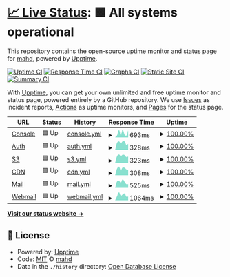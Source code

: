# [📈 Live Status](https://status.mahd.cloud): <!--live status--> **🟩 All systems operational**

This repository contains the open-source uptime monitor and status page for [mahd](https://mahd.dev), powered by [Upptime](https://github.com/upptime/upptime).

[![Uptime CI](https://github.com/mahd-dev/mahd-cloud-status/workflows/Uptime%20CI/badge.svg)](https://github.com/mahd-dev/mahd-cloud-status/actions?query=workflow%3A%22Uptime+CI%22)
[![Response Time CI](https://github.com/mahd-dev/mahd-cloud-status/workflows/Response%20Time%20CI/badge.svg)](https://github.com/mahd-dev/mahd-cloud-status/actions?query=workflow%3A%22Response+Time+CI%22)
[![Graphs CI](https://github.com/mahd-dev/mahd-cloud-status/workflows/Graphs%20CI/badge.svg)](https://github.com/mahd-dev/mahd-cloud-status/actions?query=workflow%3A%22Graphs+CI%22)
[![Static Site CI](https://github.com/mahd-dev/mahd-cloud-status/workflows/Static%20Site%20CI/badge.svg)](https://github.com/mahd-dev/mahd-cloud-status/actions?query=workflow%3A%22Static+Site+CI%22)
[![Summary CI](https://github.com/mahd-dev/mahd-cloud-status/workflows/Summary%20CI/badge.svg)](https://github.com/mahd-dev/mahd-cloud-status/actions?query=workflow%3A%22Summary+CI%22)

With [Upptime](https://upptime.js.org), you can get your own unlimited and free uptime monitor and status page, powered entirely by a GitHub repository. We use [Issues](https://github.com/mahd-dev/mahd-cloud-status/issues) as incident reports, [Actions](https://github.com/mahd-dev/mahd-cloud-status/actions) as uptime monitors, and [Pages](https://status.mahd.cloud) for the status page.

<!--start: status pages-->
<!-- This summary is generated by Upptime (https://github.com/upptime/upptime) -->
<!-- Do not edit this manually, your changes will be overwritten -->
<!-- prettier-ignore -->
| URL | Status | History | Response Time | Uptime |
| --- | ------ | ------- | ------------- | ------ |
| <img alt="" src="https://icons.duckduckgo.com/ip3/console.mahd.cloud.ico" height="13"> [Console](https://console.mahd.cloud) | 🟩 Up | [console.yml](https://github.com/mahd-dev/mahd-cloud-status/commits/HEAD/history/console.yml) | <details><summary><img alt="Response time graph" src="./graphs/console/response-time-week.png" height="20"> 693ms</summary><br><a href="https://status.mahd.cloud/history/console"><img alt="Response time 911" src="https://img.shields.io/endpoint?url=https%3A%2F%2Fraw.githubusercontent.com%2Fmahd-dev%2Fmahd-cloud-status%2FHEAD%2Fapi%2Fconsole%2Fresponse-time.json"></a><br><a href="https://status.mahd.cloud/history/console"><img alt="24-hour response time 1101" src="https://img.shields.io/endpoint?url=https%3A%2F%2Fraw.githubusercontent.com%2Fmahd-dev%2Fmahd-cloud-status%2FHEAD%2Fapi%2Fconsole%2Fresponse-time-day.json"></a><br><a href="https://status.mahd.cloud/history/console"><img alt="7-day response time 693" src="https://img.shields.io/endpoint?url=https%3A%2F%2Fraw.githubusercontent.com%2Fmahd-dev%2Fmahd-cloud-status%2FHEAD%2Fapi%2Fconsole%2Fresponse-time-week.json"></a><br><a href="https://status.mahd.cloud/history/console"><img alt="30-day response time 811" src="https://img.shields.io/endpoint?url=https%3A%2F%2Fraw.githubusercontent.com%2Fmahd-dev%2Fmahd-cloud-status%2FHEAD%2Fapi%2Fconsole%2Fresponse-time-month.json"></a><br><a href="https://status.mahd.cloud/history/console"><img alt="1-year response time 911" src="https://img.shields.io/endpoint?url=https%3A%2F%2Fraw.githubusercontent.com%2Fmahd-dev%2Fmahd-cloud-status%2FHEAD%2Fapi%2Fconsole%2Fresponse-time-year.json"></a></details> | <details><summary><a href="https://status.mahd.cloud/history/console">100.00%</a></summary><a href="https://status.mahd.cloud/history/console"><img alt="All-time uptime 100.00%" src="https://img.shields.io/endpoint?url=https%3A%2F%2Fraw.githubusercontent.com%2Fmahd-dev%2Fmahd-cloud-status%2FHEAD%2Fapi%2Fconsole%2Fuptime.json"></a><br><a href="https://status.mahd.cloud/history/console"><img alt="24-hour uptime 100.00%" src="https://img.shields.io/endpoint?url=https%3A%2F%2Fraw.githubusercontent.com%2Fmahd-dev%2Fmahd-cloud-status%2FHEAD%2Fapi%2Fconsole%2Fuptime-day.json"></a><br><a href="https://status.mahd.cloud/history/console"><img alt="7-day uptime 100.00%" src="https://img.shields.io/endpoint?url=https%3A%2F%2Fraw.githubusercontent.com%2Fmahd-dev%2Fmahd-cloud-status%2FHEAD%2Fapi%2Fconsole%2Fuptime-week.json"></a><br><a href="https://status.mahd.cloud/history/console"><img alt="30-day uptime 100.00%" src="https://img.shields.io/endpoint?url=https%3A%2F%2Fraw.githubusercontent.com%2Fmahd-dev%2Fmahd-cloud-status%2FHEAD%2Fapi%2Fconsole%2Fuptime-month.json"></a><br><a href="https://status.mahd.cloud/history/console"><img alt="1-year uptime 100.00%" src="https://img.shields.io/endpoint?url=https%3A%2F%2Fraw.githubusercontent.com%2Fmahd-dev%2Fmahd-cloud-status%2FHEAD%2Fapi%2Fconsole%2Fuptime-year.json"></a></details>
| <img alt="" src="https://icons.duckduckgo.com/ip3/auth.mahd.cloud.ico" height="13"> [Auth](https://auth.mahd.cloud/debug/healthz) | 🟩 Up | [auth.yml](https://github.com/mahd-dev/mahd-cloud-status/commits/HEAD/history/auth.yml) | <details><summary><img alt="Response time graph" src="./graphs/auth/response-time-week.png" height="20"> 328ms</summary><br><a href="https://status.mahd.cloud/history/auth"><img alt="Response time 312" src="https://img.shields.io/endpoint?url=https%3A%2F%2Fraw.githubusercontent.com%2Fmahd-dev%2Fmahd-cloud-status%2FHEAD%2Fapi%2Fauth%2Fresponse-time.json"></a><br><a href="https://status.mahd.cloud/history/auth"><img alt="24-hour response time 271" src="https://img.shields.io/endpoint?url=https%3A%2F%2Fraw.githubusercontent.com%2Fmahd-dev%2Fmahd-cloud-status%2FHEAD%2Fapi%2Fauth%2Fresponse-time-day.json"></a><br><a href="https://status.mahd.cloud/history/auth"><img alt="7-day response time 328" src="https://img.shields.io/endpoint?url=https%3A%2F%2Fraw.githubusercontent.com%2Fmahd-dev%2Fmahd-cloud-status%2FHEAD%2Fapi%2Fauth%2Fresponse-time-week.json"></a><br><a href="https://status.mahd.cloud/history/auth"><img alt="30-day response time 315" src="https://img.shields.io/endpoint?url=https%3A%2F%2Fraw.githubusercontent.com%2Fmahd-dev%2Fmahd-cloud-status%2FHEAD%2Fapi%2Fauth%2Fresponse-time-month.json"></a><br><a href="https://status.mahd.cloud/history/auth"><img alt="1-year response time 312" src="https://img.shields.io/endpoint?url=https%3A%2F%2Fraw.githubusercontent.com%2Fmahd-dev%2Fmahd-cloud-status%2FHEAD%2Fapi%2Fauth%2Fresponse-time-year.json"></a></details> | <details><summary><a href="https://status.mahd.cloud/history/auth">100.00%</a></summary><a href="https://status.mahd.cloud/history/auth"><img alt="All-time uptime 99.77%" src="https://img.shields.io/endpoint?url=https%3A%2F%2Fraw.githubusercontent.com%2Fmahd-dev%2Fmahd-cloud-status%2FHEAD%2Fapi%2Fauth%2Fuptime.json"></a><br><a href="https://status.mahd.cloud/history/auth"><img alt="24-hour uptime 100.00%" src="https://img.shields.io/endpoint?url=https%3A%2F%2Fraw.githubusercontent.com%2Fmahd-dev%2Fmahd-cloud-status%2FHEAD%2Fapi%2Fauth%2Fuptime-day.json"></a><br><a href="https://status.mahd.cloud/history/auth"><img alt="7-day uptime 100.00%" src="https://img.shields.io/endpoint?url=https%3A%2F%2Fraw.githubusercontent.com%2Fmahd-dev%2Fmahd-cloud-status%2FHEAD%2Fapi%2Fauth%2Fuptime-week.json"></a><br><a href="https://status.mahd.cloud/history/auth"><img alt="30-day uptime 100.00%" src="https://img.shields.io/endpoint?url=https%3A%2F%2Fraw.githubusercontent.com%2Fmahd-dev%2Fmahd-cloud-status%2FHEAD%2Fapi%2Fauth%2Fuptime-month.json"></a><br><a href="https://status.mahd.cloud/history/auth"><img alt="1-year uptime 99.77%" src="https://img.shields.io/endpoint?url=https%3A%2F%2Fraw.githubusercontent.com%2Fmahd-dev%2Fmahd-cloud-status%2FHEAD%2Fapi%2Fauth%2Fuptime-year.json"></a></details>
| <img alt="" src="https://icons.duckduckgo.com/ip3/s3.mahd.cloud.ico" height="13"> [S3](https://s3.mahd.cloud) | 🟩 Up | [s3.yml](https://github.com/mahd-dev/mahd-cloud-status/commits/HEAD/history/s3.yml) | <details><summary><img alt="Response time graph" src="./graphs/s3/response-time-week.png" height="20"> 323ms</summary><br><a href="https://status.mahd.cloud/history/s3"><img alt="Response time 308" src="https://img.shields.io/endpoint?url=https%3A%2F%2Fraw.githubusercontent.com%2Fmahd-dev%2Fmahd-cloud-status%2FHEAD%2Fapi%2Fs3%2Fresponse-time.json"></a><br><a href="https://status.mahd.cloud/history/s3"><img alt="24-hour response time 288" src="https://img.shields.io/endpoint?url=https%3A%2F%2Fraw.githubusercontent.com%2Fmahd-dev%2Fmahd-cloud-status%2FHEAD%2Fapi%2Fs3%2Fresponse-time-day.json"></a><br><a href="https://status.mahd.cloud/history/s3"><img alt="7-day response time 323" src="https://img.shields.io/endpoint?url=https%3A%2F%2Fraw.githubusercontent.com%2Fmahd-dev%2Fmahd-cloud-status%2FHEAD%2Fapi%2Fs3%2Fresponse-time-week.json"></a><br><a href="https://status.mahd.cloud/history/s3"><img alt="30-day response time 303" src="https://img.shields.io/endpoint?url=https%3A%2F%2Fraw.githubusercontent.com%2Fmahd-dev%2Fmahd-cloud-status%2FHEAD%2Fapi%2Fs3%2Fresponse-time-month.json"></a><br><a href="https://status.mahd.cloud/history/s3"><img alt="1-year response time 308" src="https://img.shields.io/endpoint?url=https%3A%2F%2Fraw.githubusercontent.com%2Fmahd-dev%2Fmahd-cloud-status%2FHEAD%2Fapi%2Fs3%2Fresponse-time-year.json"></a></details> | <details><summary><a href="https://status.mahd.cloud/history/s3">100.00%</a></summary><a href="https://status.mahd.cloud/history/s3"><img alt="All-time uptime 100.00%" src="https://img.shields.io/endpoint?url=https%3A%2F%2Fraw.githubusercontent.com%2Fmahd-dev%2Fmahd-cloud-status%2FHEAD%2Fapi%2Fs3%2Fuptime.json"></a><br><a href="https://status.mahd.cloud/history/s3"><img alt="24-hour uptime 100.00%" src="https://img.shields.io/endpoint?url=https%3A%2F%2Fraw.githubusercontent.com%2Fmahd-dev%2Fmahd-cloud-status%2FHEAD%2Fapi%2Fs3%2Fuptime-day.json"></a><br><a href="https://status.mahd.cloud/history/s3"><img alt="7-day uptime 100.00%" src="https://img.shields.io/endpoint?url=https%3A%2F%2Fraw.githubusercontent.com%2Fmahd-dev%2Fmahd-cloud-status%2FHEAD%2Fapi%2Fs3%2Fuptime-week.json"></a><br><a href="https://status.mahd.cloud/history/s3"><img alt="30-day uptime 100.00%" src="https://img.shields.io/endpoint?url=https%3A%2F%2Fraw.githubusercontent.com%2Fmahd-dev%2Fmahd-cloud-status%2FHEAD%2Fapi%2Fs3%2Fuptime-month.json"></a><br><a href="https://status.mahd.cloud/history/s3"><img alt="1-year uptime 100.00%" src="https://img.shields.io/endpoint?url=https%3A%2F%2Fraw.githubusercontent.com%2Fmahd-dev%2Fmahd-cloud-status%2FHEAD%2Fapi%2Fs3%2Fuptime-year.json"></a></details>
| <img alt="" src="https://icons.duckduckgo.com/ip3/cdn.mahd.cloud.ico" height="13"> [CDN](https://cdn.mahd.cloud) | 🟩 Up | [cdn.yml](https://github.com/mahd-dev/mahd-cloud-status/commits/HEAD/history/cdn.yml) | <details><summary><img alt="Response time graph" src="./graphs/cdn/response-time-week.png" height="20"> 308ms</summary><br><a href="https://status.mahd.cloud/history/cdn"><img alt="Response time 302" src="https://img.shields.io/endpoint?url=https%3A%2F%2Fraw.githubusercontent.com%2Fmahd-dev%2Fmahd-cloud-status%2FHEAD%2Fapi%2Fcdn%2Fresponse-time.json"></a><br><a href="https://status.mahd.cloud/history/cdn"><img alt="24-hour response time 254" src="https://img.shields.io/endpoint?url=https%3A%2F%2Fraw.githubusercontent.com%2Fmahd-dev%2Fmahd-cloud-status%2FHEAD%2Fapi%2Fcdn%2Fresponse-time-day.json"></a><br><a href="https://status.mahd.cloud/history/cdn"><img alt="7-day response time 308" src="https://img.shields.io/endpoint?url=https%3A%2F%2Fraw.githubusercontent.com%2Fmahd-dev%2Fmahd-cloud-status%2FHEAD%2Fapi%2Fcdn%2Fresponse-time-week.json"></a><br><a href="https://status.mahd.cloud/history/cdn"><img alt="30-day response time 296" src="https://img.shields.io/endpoint?url=https%3A%2F%2Fraw.githubusercontent.com%2Fmahd-dev%2Fmahd-cloud-status%2FHEAD%2Fapi%2Fcdn%2Fresponse-time-month.json"></a><br><a href="https://status.mahd.cloud/history/cdn"><img alt="1-year response time 302" src="https://img.shields.io/endpoint?url=https%3A%2F%2Fraw.githubusercontent.com%2Fmahd-dev%2Fmahd-cloud-status%2FHEAD%2Fapi%2Fcdn%2Fresponse-time-year.json"></a></details> | <details><summary><a href="https://status.mahd.cloud/history/cdn">100.00%</a></summary><a href="https://status.mahd.cloud/history/cdn"><img alt="All-time uptime 100.00%" src="https://img.shields.io/endpoint?url=https%3A%2F%2Fraw.githubusercontent.com%2Fmahd-dev%2Fmahd-cloud-status%2FHEAD%2Fapi%2Fcdn%2Fuptime.json"></a><br><a href="https://status.mahd.cloud/history/cdn"><img alt="24-hour uptime 100.00%" src="https://img.shields.io/endpoint?url=https%3A%2F%2Fraw.githubusercontent.com%2Fmahd-dev%2Fmahd-cloud-status%2FHEAD%2Fapi%2Fcdn%2Fuptime-day.json"></a><br><a href="https://status.mahd.cloud/history/cdn"><img alt="7-day uptime 100.00%" src="https://img.shields.io/endpoint?url=https%3A%2F%2Fraw.githubusercontent.com%2Fmahd-dev%2Fmahd-cloud-status%2FHEAD%2Fapi%2Fcdn%2Fuptime-week.json"></a><br><a href="https://status.mahd.cloud/history/cdn"><img alt="30-day uptime 100.00%" src="https://img.shields.io/endpoint?url=https%3A%2F%2Fraw.githubusercontent.com%2Fmahd-dev%2Fmahd-cloud-status%2FHEAD%2Fapi%2Fcdn%2Fuptime-month.json"></a><br><a href="https://status.mahd.cloud/history/cdn"><img alt="1-year uptime 100.00%" src="https://img.shields.io/endpoint?url=https%3A%2F%2Fraw.githubusercontent.com%2Fmahd-dev%2Fmahd-cloud-status%2FHEAD%2Fapi%2Fcdn%2Fuptime-year.json"></a></details>
| <img alt="" src="https://icons.duckduckgo.com/ip3/stalwart.mahd.email.ico" height="13"> [Mail](https://stalwart.mahd.email/jmap) | 🟩 Up | [mail.yml](https://github.com/mahd-dev/mahd-cloud-status/commits/HEAD/history/mail.yml) | <details><summary><img alt="Response time graph" src="./graphs/mail/response-time-week.png" height="20"> 525ms</summary><br><a href="https://status.mahd.cloud/history/mail"><img alt="Response time 504" src="https://img.shields.io/endpoint?url=https%3A%2F%2Fraw.githubusercontent.com%2Fmahd-dev%2Fmahd-cloud-status%2FHEAD%2Fapi%2Fmail%2Fresponse-time.json"></a><br><a href="https://status.mahd.cloud/history/mail"><img alt="24-hour response time 331" src="https://img.shields.io/endpoint?url=https%3A%2F%2Fraw.githubusercontent.com%2Fmahd-dev%2Fmahd-cloud-status%2FHEAD%2Fapi%2Fmail%2Fresponse-time-day.json"></a><br><a href="https://status.mahd.cloud/history/mail"><img alt="7-day response time 525" src="https://img.shields.io/endpoint?url=https%3A%2F%2Fraw.githubusercontent.com%2Fmahd-dev%2Fmahd-cloud-status%2FHEAD%2Fapi%2Fmail%2Fresponse-time-week.json"></a><br><a href="https://status.mahd.cloud/history/mail"><img alt="30-day response time 528" src="https://img.shields.io/endpoint?url=https%3A%2F%2Fraw.githubusercontent.com%2Fmahd-dev%2Fmahd-cloud-status%2FHEAD%2Fapi%2Fmail%2Fresponse-time-month.json"></a><br><a href="https://status.mahd.cloud/history/mail"><img alt="1-year response time 504" src="https://img.shields.io/endpoint?url=https%3A%2F%2Fraw.githubusercontent.com%2Fmahd-dev%2Fmahd-cloud-status%2FHEAD%2Fapi%2Fmail%2Fresponse-time-year.json"></a></details> | <details><summary><a href="https://status.mahd.cloud/history/mail">100.00%</a></summary><a href="https://status.mahd.cloud/history/mail"><img alt="All-time uptime 99.97%" src="https://img.shields.io/endpoint?url=https%3A%2F%2Fraw.githubusercontent.com%2Fmahd-dev%2Fmahd-cloud-status%2FHEAD%2Fapi%2Fmail%2Fuptime.json"></a><br><a href="https://status.mahd.cloud/history/mail"><img alt="24-hour uptime 100.00%" src="https://img.shields.io/endpoint?url=https%3A%2F%2Fraw.githubusercontent.com%2Fmahd-dev%2Fmahd-cloud-status%2FHEAD%2Fapi%2Fmail%2Fuptime-day.json"></a><br><a href="https://status.mahd.cloud/history/mail"><img alt="7-day uptime 100.00%" src="https://img.shields.io/endpoint?url=https%3A%2F%2Fraw.githubusercontent.com%2Fmahd-dev%2Fmahd-cloud-status%2FHEAD%2Fapi%2Fmail%2Fuptime-week.json"></a><br><a href="https://status.mahd.cloud/history/mail"><img alt="30-day uptime 100.00%" src="https://img.shields.io/endpoint?url=https%3A%2F%2Fraw.githubusercontent.com%2Fmahd-dev%2Fmahd-cloud-status%2FHEAD%2Fapi%2Fmail%2Fuptime-month.json"></a><br><a href="https://status.mahd.cloud/history/mail"><img alt="1-year uptime 99.97%" src="https://img.shields.io/endpoint?url=https%3A%2F%2Fraw.githubusercontent.com%2Fmahd-dev%2Fmahd-cloud-status%2FHEAD%2Fapi%2Fmail%2Fuptime-year.json"></a></details>
| <img alt="" src="https://icons.duckduckgo.com/ip3/mahd.email.ico" height="13"> [Webmail](https://mahd.email) | 🟩 Up | [webmail.yml](https://github.com/mahd-dev/mahd-cloud-status/commits/HEAD/history/webmail.yml) | <details><summary><img alt="Response time graph" src="./graphs/webmail/response-time-week.png" height="20"> 1064ms</summary><br><a href="https://status.mahd.cloud/history/webmail"><img alt="Response time 927" src="https://img.shields.io/endpoint?url=https%3A%2F%2Fraw.githubusercontent.com%2Fmahd-dev%2Fmahd-cloud-status%2FHEAD%2Fapi%2Fwebmail%2Fresponse-time.json"></a><br><a href="https://status.mahd.cloud/history/webmail"><img alt="24-hour response time 756" src="https://img.shields.io/endpoint?url=https%3A%2F%2Fraw.githubusercontent.com%2Fmahd-dev%2Fmahd-cloud-status%2FHEAD%2Fapi%2Fwebmail%2Fresponse-time-day.json"></a><br><a href="https://status.mahd.cloud/history/webmail"><img alt="7-day response time 1064" src="https://img.shields.io/endpoint?url=https%3A%2F%2Fraw.githubusercontent.com%2Fmahd-dev%2Fmahd-cloud-status%2FHEAD%2Fapi%2Fwebmail%2Fresponse-time-week.json"></a><br><a href="https://status.mahd.cloud/history/webmail"><img alt="30-day response time 962" src="https://img.shields.io/endpoint?url=https%3A%2F%2Fraw.githubusercontent.com%2Fmahd-dev%2Fmahd-cloud-status%2FHEAD%2Fapi%2Fwebmail%2Fresponse-time-month.json"></a><br><a href="https://status.mahd.cloud/history/webmail"><img alt="1-year response time 927" src="https://img.shields.io/endpoint?url=https%3A%2F%2Fraw.githubusercontent.com%2Fmahd-dev%2Fmahd-cloud-status%2FHEAD%2Fapi%2Fwebmail%2Fresponse-time-year.json"></a></details> | <details><summary><a href="https://status.mahd.cloud/history/webmail">100.00%</a></summary><a href="https://status.mahd.cloud/history/webmail"><img alt="All-time uptime 69.11%" src="https://img.shields.io/endpoint?url=https%3A%2F%2Fraw.githubusercontent.com%2Fmahd-dev%2Fmahd-cloud-status%2FHEAD%2Fapi%2Fwebmail%2Fuptime.json"></a><br><a href="https://status.mahd.cloud/history/webmail"><img alt="24-hour uptime 100.00%" src="https://img.shields.io/endpoint?url=https%3A%2F%2Fraw.githubusercontent.com%2Fmahd-dev%2Fmahd-cloud-status%2FHEAD%2Fapi%2Fwebmail%2Fuptime-day.json"></a><br><a href="https://status.mahd.cloud/history/webmail"><img alt="7-day uptime 100.00%" src="https://img.shields.io/endpoint?url=https%3A%2F%2Fraw.githubusercontent.com%2Fmahd-dev%2Fmahd-cloud-status%2FHEAD%2Fapi%2Fwebmail%2Fuptime-week.json"></a><br><a href="https://status.mahd.cloud/history/webmail"><img alt="30-day uptime 100.00%" src="https://img.shields.io/endpoint?url=https%3A%2F%2Fraw.githubusercontent.com%2Fmahd-dev%2Fmahd-cloud-status%2FHEAD%2Fapi%2Fwebmail%2Fuptime-month.json"></a><br><a href="https://status.mahd.cloud/history/webmail"><img alt="1-year uptime 69.11%" src="https://img.shields.io/endpoint?url=https%3A%2F%2Fraw.githubusercontent.com%2Fmahd-dev%2Fmahd-cloud-status%2FHEAD%2Fapi%2Fwebmail%2Fuptime-year.json"></a></details>

<!--end: status pages-->

[**Visit our status website →**](https://status.mahd.cloud)

## 📄 License

- Powered by: [Upptime](https://github.com/upptime/upptime)
- Code: [MIT](./LICENSE) © [mahd](https://mahd.dev)
- Data in the `./history` directory: [Open Database License](https://opendatacommons.org/licenses/odbl/1-0/)
